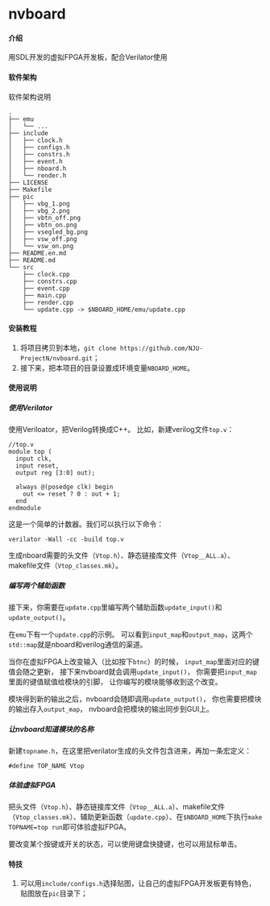 # nvboard

#### 介绍
用SDL开发的虚拟FPGA开发板，配合Verilator使用

#### 软件架构
软件架构说明
```
.
├── emu
│   └── ...
├── include
│   ├── clock.h
│   ├── configs.h
│   ├── constrs.h
│   ├── event.h
│   ├── nboard.h
│   └── render.h
├── LICENSE
├── Makefile
├── pic
│   ├── vbg_1.png
│   ├── vbg_2.png
│   ├── vbtn_off.png
│   ├── vbtn_on.png
│   ├── vsegled_bg.png
│   ├── vsw_off.png
│   └── vsw_on.png
├── README.en.md
├── README.md
└── src
    ├── clock.cpp
    ├── constrs.cpp
    ├── event.cpp
    ├── main.cpp
    ├── render.cpp
    └── update.cpp -> $NBOARD_HOME/emu/update.cpp
```

#### 安装教程

1.  将项目拷贝到本地，`git clone https://github.com/NJU-ProjectN/nvboard.git`；
2.  接下来，把本项目的目录设置成环境变量`NBOARD_HOME`。

#### 使用说明

##### 使用Verilator

使用Veriloator，把Verilog转换成C++。
比如，新建verilog文件`top.v`：

```
//top.v
module top (
  input clk,
  input reset,
  output reg [3:0] out);
  
  always @(posedge clk) begin
    out <= reset ? 0 : out + 1;
  end  
endmodule
```

这是一个简单的计数器。我们可以执行以下命令：

```
verilator -Wall -cc -build top.v
```

生成nboard需要的头文件（`Vtop.h`）、静态链接库文件（`Vtop__ALL.a`）、makefile文件（`Vtop_classes.mk`）。

##### 编写两个辅助函数

接下来，你需要在`update.cpp`里编写两个辅助函数`update_input()`和`update_output()`。

在`emu`下有一个`update.cpp`的示例。
可以看到`input_map`和`output_map`，这两个`std::map`就是nboard和verilog通信的渠道。

当你在虚拟FPGA上改变输入（比如按下`btnc`）的时候，
`input_map`里面对应的键值会随之更新，
接下来nvboard就会调用`update_input()`，
你需要把`input_map`里面的键值赋值给模块的引脚，
让你编写的模块能够收到这个改变。

模块得到新的输出之后，nvboard会随即调用`update_output()`，
你也需要把模块的输出存入`output_map`，
nvboard会把模块的输出同步到GUI上。

##### 让nvboard知道模块的名称

新建`topname.h`，在这里把verilator生成的头文件包含进来，再加一条宏定义：

```
#define TOP_NAME Vtop
```

##### 体验虚拟FPGA

把头文件（`Vtop.h`）、静态链接库文件（`Vtop__ALL.a`）、makefile文件（`Vtop_classes.mk`）、辅助更新函数（`update.cpp`）、在`$NBOARD_HOME`下执行`make TOPNAME=top run`即可体验虚拟FPGA。

要改变某个按键或开关的状态，可以使用键盘快捷键，也可以用鼠标单击。

#### 特技

1.  可以用`include/configs.h`选择贴图，让自己的虚拟FPGA开发板更有特色，贴图放在`pic`目录下；
